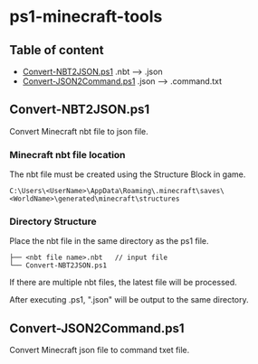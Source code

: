 # ps1-minecraft-tools
## Table of content
- [Convert-NBT2JSON.ps1](#convert-nbt2jsonps1)         .nbt  --> .json
- [Convert-JSON2Command.ps1](#convert-json2commandps1) .json --> .command.txt

## Convert-NBT2JSON.ps1
Convert Minecraft nbt file to json file.

### Minecraft nbt file location
The nbt file must be created using the Structure Block in game.
```
C:\Users\<UserName>\AppData\Roaming\.minecraft\saves\<WorldName>\generated\minecraft\structures
```

### Directory Structure
Place the nbt file in the same directory as the ps1 file.
```
├── <nbt file name>.nbt   // input file
└── Convert-NBT2JSON.ps1
```
If there are multiple nbt files, the latest file will be processed.

After executing .ps1, "<nbt file name>.json" will be output to the same directory.

## Convert-JSON2Command.ps1
Convert Minecraft json file to command txet file.
